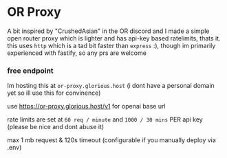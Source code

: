 # OR Proxy

A bit inspired by "CrushedAsian" in the OR discord and I made a simple open router proxy which is lighter and has api-key based ratelimits, thats it.
this uses `http` which is a tad bit faster than `express` :), though im primarily experienced with fastify, so any prs are welcome 

### free endpoint

Im hosting this at `or-proxy.glorious.host` (i dont have a personal domain yet so ill use this for convinence)

use https://or-proxy.glorious.host/v1 for openai base url

rate limits are set at `60 req / minute` and `1000 / 30 mins` PER api key (please be nice and dont abuse it)

max 1 mb request & 120s timeout (configurable if you manually deploy via .env)